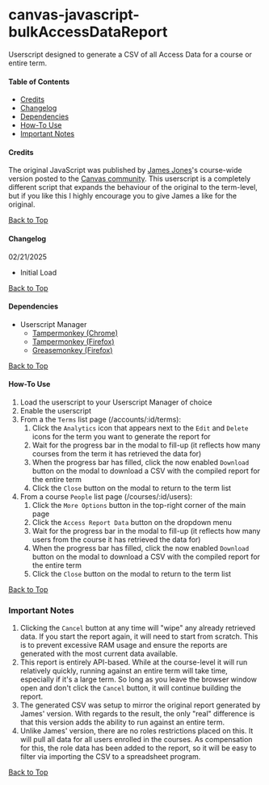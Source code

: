 # canvas-javascript-bulkAccessDataReport
Userscript designed to generate a CSV of all Access Data for a course or entire term.

#### Table of Contents
- [Credits](#credits)
- [Changelog](#changelog)
- [Dependencies](#dependencies)
- [How-To Use](#how-to-use)
- [Important Notes](#important-notes)

#### Credits
The original JavaScript was published by [James Jones](https://community.canvaslms.com/t5/user/viewprofilepage/user-id/105160)'s course-wide version posted to the [Canvas community](https://community.canvaslms.com/t5/Higher-Ed-Users/Obtaining-and-using-Access-Report-data-for-an-entire-course/ba-p/264333). This userscript is a completely different script that expands the behaviour of the original to the term-level, but if you like this I highly encourage you to give James a like for the original.

[Back to Top](#canvas-javascript-bulkAccessDataReport)

#### Changelog
02/21/2025
- Initial Load

[Back to Top](#canvas-javascript-bulkAccessDataReport)

#### Dependencies
- Userscript Manager
  - [Tampermonkey (Chrome)](https://chrome.google.com/webstore/detail/tampermonkey/dhdgffkkebhmkfjojejmpbldmpobfkfo?hl=en)
  - [Tampermonkey (Firefox)](https://addons.mozilla.org/en-us/firefox/addon/tampermonkey/)
  - [Greasemonkey (Firefox)](https://addons.mozilla.org/en-us/firefox/addon/greasemonkey/)

[Back to Top](#canvas-javascript-bulkAccessDataReport)

#### How-To Use
1. Load the userscript to your Userscript Manager of choice
2. Enable the userscript
3. From a the `Terms` list page (/accounts/:id/terms):
   1. Click the `Analytics` icon that appears next to the `Edit` and `Delete` icons for the term you want to generate the report for
   2. Wait for the progress bar in the modal to fill-up (it reflects how many courses from the term it has retrieved the data for)
   3. When the progress bar has filled, click the now enabled `Download` button on the modal to download a CSV with the compiled report for the entire term
   4. Click the `Close` button on the modal to return to the term list
4. From a course `People` list page (/courses/:id/users):
   1. Click the `More Options` button in the top-right corner of the main page
   2. Click the `Access Report Data` button on the dropdown menu
   3. Wait for the progress bar in the modal to fill-up (it reflects how many users from the course it has retrieved the data for)
   4. When the progress bar has filled, click the now enabled `Download` button on the modal to download a CSV with the compiled report for the entire term
   5. Click the `Close` button on the modal to return to the term list

[Back to Top](#canvas-javascript-bulkAccessDataReport)

### Important Notes
1. Clicking the `Cancel` button at any time will "wipe" any already retrieved data. If you start the report again, it will need to start from scratch. This is to prevent excessive RAM usage and ensure the reports are generated with the most current data available.
2. This report is entirely API-based. While at the course-level it will run relatively quickly, running against an entire term will take time, especially if it's a large term. So long as you leave the browser window open and don't click the `Cancel` button, it will continue building the report.
3. The generated CSV was setup to mirror the original report generated by James' version. With regards to the result, the only "real" difference is that this version adds the ability to run against an entire term.
4. Unlike James' version, there are no roles restrictions placed on this. It will pull all data for all users enrolled in the courses. As compensation for this, the role data has been added to the report, so it will be easy to filter via importing the CSV to a spreadsheet program.

[Back to Top](#canvas-javascript-bulkAccessDataReport)
